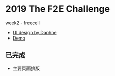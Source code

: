 # 2019 The F2E Challenge

week2 - freecell

* [UI design by Daphne](https://challenge.thef2e.com/user/2104?schedule=2826#works-2826)
* [Demo](https://doanexperiment.github.io/Freecell_week2/index.html)

## 已完成

* 主要頁面排版
